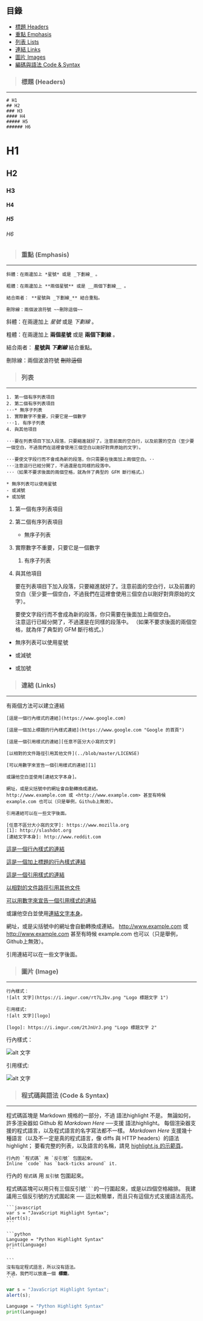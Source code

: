 ## 目錄  

- [標題 Headers](#headers)  
- [重點 Emphasis](#emphasis)  
- [列表 Lists](#lists)  
- [連結 Links](#links)  
- [圖片 Images](#images)  
- [編碼與語法 Code & Syntax](#code)  

<a name="headers"/>

> ### 標題 (Headers)
_______

```
# H1
## H2
### H3
#### H4
##### H5
###### H6
```

# H1
## H2
### H3
#### H4
##### H5
###### H6



<a name="emphasis"/>


> ### 重點 (Emphasis)
_____

```
斜體：在兩邊加上 *星號* 或是 _下劃線_ 。

粗體：在兩邊加上 **兩個星號** 或是 __兩個下劃線__ 。

結合兩者： **星號與 _下劃線_** 結合重點。

刪除線：兩個波浪符號 ~~刪除這個~~
```

斜體：在兩邊加上 *星號* 或是 _下劃線_ 。

粗體：在兩邊加上 **兩個星號** 或是 __兩個下劃線__ 。

結合兩者： **星號與 _下劃線_** 結合重點。

刪除線：兩個波浪符號 ~~刪除這個~~



<a name="lists"/>


> ### 列表
_____

```
1. 第一個有序列表項目
2. 第二個有序列表項目
⋅⋅⋅* 無序子列表 
1. 實際數字不重要，只要它是一個數字
⋅⋅⋅1. 有序子列表
4. 與其他項目

⋅⋅⋅要在列表項目下加入段落，只要縮進就好了。注意前面的空白行，以及前置的空白（至少要一個空白，不過我們在這裡會使用三個空白以剛好對齊原始的文字）。

⋅⋅⋅要使文字段行而不會成為新的段落，你只需要在後面加上兩個空白。⋅⋅
⋅⋅⋅注意這行已經分開了，不過還是在同樣的段落中。
⋅⋅⋅（如果不要求後面的兩個空格，就為伴了典型的 GFM 斷行格式。）

* 無序列表可以使用星號
- 或減號
+ 或加號
```

1. 第一個有序列表項目
2. 第二個有序列表項目
   * 無序子列表 
1. 實際數字不重要，只要它是一個數字
   1. 有序子列表
4. 與其他項目

   要在列表項目下加入段落，只要縮進就好了。注意前面的空白行，以及前置的空白（至少要一個空白，不過我們在這裡會使用三個空白以剛好對齊原始的文字）。

   要使文字段行而不會成為新的段落，你只需要在後面加上兩個空白。  
   注意這行已經分開了，不過還是在同樣的段落中。
   （如果不要求後面的兩個空格，就為伴了典型的 GFM 斷行格式。）

* 無序列表可以使用星號
- 或減號
+ 或加號

<a name="links"/>


> ### 連結 (Links)
_____

有兩個方法可以建立連結

```
[這是一個行內樣式的連結](https://www.google.com)

[這是一個加上標題的行內樣式連結](https://www.google.com "Google 的首頁")

[這是一個引用樣式的連結][任意不區分大小寫的文字]

[以相對的文件路徑引用其他文件](../blob/master/LICENSE)

[可以用數字來宣告一個引用樣式的連結][1]

或讓他空白並使用[連結文字本身]。

網址，或是尖括號中的網址會自動轉換成連結。
http://www.example.com 或 <http://www.example.com> 甚至有時候 example.com 也可以（只是舉例，Github上無效）。

引用連結可以在一些文字後面。

[任意不區分大小寫的文字]: https://www.mozilla.org
[1]: http://slashdot.org
[連結文字本身]: http://www.reddit.com
```

[這是一個行內樣式的連結](https://www.google.com)

[這是一個加上標題的行內樣式連結](https://www.google.com "Google 的首頁")

[這是一個引用樣式的連結][任意不區分大小寫的文字]

[以相對的文件路徑引用其他文件](../blob/master/LICENSE)

[可以用數字來宣告一個引用樣式的連結][1]

或讓他空白並使用[連結文字本身]。

網址，或是尖括號中的網址會自動轉換成連結。
http://www.example.com 或 <http://www.example.com> 甚至有時候 example.com 也可以（只是舉例，Github上無效）。

引用連結可以在一些文字後面。

[任意不區分大小寫的文字]: https://www.mozilla.org
[1]: http://slashdot.org
[連結文字本身]: http://www.reddit.com

<a name="images"/>


> ### 圖片 (Image)
_____

```
行內樣式：
![alt 文字](https://i.imgur.com/rt7LJbv.png "Logo 標題文字 1")

引用樣式: 
![alt 文字][logo]

[logo]: https://i.imgur.com/2tJnUrJ.png "Logo 標題文字 2"
```

行內樣式：

![alt 文字](https://i.imgur.com/rt7LJbv.png "Logo 標題文字 1")

引用樣式: 

![alt 文字][logo]

[logo]: https://i.imgur.com/2tJnUrJ.png "Logo 標題文字 2"

<a name="code"/>


> ### 程式碼與語法 (Code & Syntax)
_____

程式碼區塊是 Markdown 規格的一部分，不過 語法highlight 不是。
無論如何，許多渲染器如 Github 和 *Markdown Here* ──支援 語法highlight。
每個渲染器支援的程式語言，以及程式語言的名字寫法都不一樣。
*Markdown Here* 支援幾十種語言（以及不一定是真的程式語言，像 diffs 與 HTTP headers）的語法highlight；
要看完整的列表，以及語言的名稱，請見 [highlight.js 的示範頁](http://softwaremaniacs.org/media/soft/highlight/test.html)。


```
行內的 `程式碼` 用 `反引號` 包圍起來。
Inline `code` has `back-ticks around` it.
```

行內的 `程式碼` 用 `反引號` 包圍起來。

程式碼區塊可以用只有三個反引號<code>```</code>的一行圍起來，或是以四個空格縮排。
我建議用三個反引號的方式圍起來 ── 這比較簡單，而且只有這個方式支援語法高亮。

<pre lang="no-highlight"><code>```javascript
var s = "JavaScript Highlight Syntax";
alert(s);
```
 
```python
Language = "Python Highlight Syntax"
print(Language)
```
 
```
沒有指定程式語言，所以沒有語法。
不過，我們可以放進一個 <b>標籤</b>。
```
</code></pre>


```javascript
var s = "JavaScript Highlight Syntax";
alert(s);
```

```python
Language = "Python Highlight Syntax"
print(Language)
```
